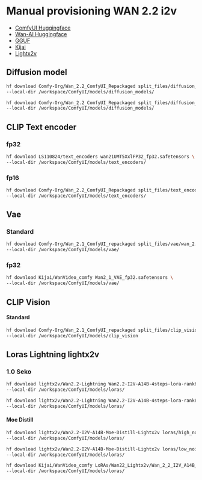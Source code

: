 # Manual provisioning WAN 2.2 i2v

- [ComfyUI Huggingface](https://huggingface.co/Comfy-Org/Wan_2.2_ComfyUI_Repackaged/tree/main/split_files)
- [Wan-AI Huggingface](https://huggingface.co/Wan-AI)
- [GGUF](https://huggingface.co/QuantStack)
- [Kijai](https://huggingface.co/Kijai/WanVideo_comfy)
- [Lightx2v](https://huggingface.co/lightx2v/Wan2.2-I2V-A14B-Moe-Distill-Lightx2v)

## Diffusion model

```bash
hf download Comfy-Org/Wan_2.2_ComfyUI_Repackaged split_files/diffusion_models/wan2.2_i2v_low_noise_14B_fp16.safetensors \
--local-dir /workspace/ComfyUI/models/diffusion_models/

hf download Comfy-Org/Wan_2.2_ComfyUI_Repackaged split_files/diffusion_models/wan2.2_i2v_high_noise_14B_fp16.safetensors \
--local-dir /workspace/ComfyUI/models/diffusion_models/
```

## CLIP Text encoder

### fp32

```bash
hf download LS110824/text_encoders wan21UMT5XxlFP32_fp32.safetensors \
--local-dir /workspace/ComfyUI/models/text_encoders/
```

### fp16

```bash
hf download Comfy-Org/Wan_2.2_ComfyUI_Repackaged split_files/text_encoders/umt5_xxl_fp16.safetensors \
--local-dir /workspace/ComfyUI/models/text_encoders/
```

## Vae

### Standard

```bash
hf download Comfy-Org/Wan_2.1_ComfyUI_repackaged split_files/vae/wan_2.1_vae.safetensors \
--local-dir /workspace/ComfyUI/models/vae/
```

### fp32

```bash
hf download Kijai/WanVideo_comfy Wan2_1_VAE_fp32.safetensors \
--local-dir /workspace/ComfyUI/models/vae/
```

## CLIP Vision

#### Standard

```bash
hf download Comfy-Org/Wan_2.1_ComfyUI_repackaged split_files/clip_vision/clip_vision_h.safetensors \
--local-dir /workspace/ComfyUI/models/clip_vision
``` 

## Loras Lightning lightx2v

### 1.0 Seko

```bash
hf download lightx2v/Wan2.2-Lightning Wan2.2-I2V-A14B-4steps-lora-rank64-Seko-V1/high_noise_model.safetensors \
--local-dir /workspace/ComfyUI/models/loras/

hf download lightx2v/Wan2.2-Lightning Wan2.2-I2V-A14B-4steps-lora-rank64-Seko-V1/low_noise_model.safetensors  \
--local-dir /workspace/ComfyUI/models/loras/
```

#### Moe Distill

```bash
hf download lightx2v/Wan2.2-I2V-A14B-Moe-Distill-Lightx2v loras/high_noise_model_rank64.safetensors \
--local-dir /workspace/ComfyUI/models/loras/

hf download lightx2v/Wan2.2-I2V-A14B-Moe-Distill-Lightx2v loras/low_noise_model_rank64.safetensors \
--local-dir /workspace/ComfyUI/models/loras/
```

```bash
hf download Kijai/WanVideo_comfy LoRAs/Wan22_Lightx2v/Wan_2_2_I2V_A14B_HIGH_lightx2v_MoE_distill_lora_rank_64_bf16.safetensors \
--local-dir /workspace/ComfyUI/models/loras/
```